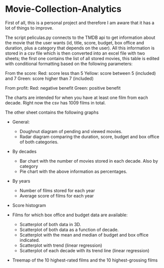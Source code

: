 # Movie-Collection-Analytics
First of all, this is a personal project and therefore I am aware that it has a lot of things to improve.

The script peliculas.py connects to the TMDB api to get information about the movie that the user wants (id, title, score, budget, box office and duration, plus a category that depends on the user).
All this information is stored in a csv file which is then converted into an excel file with two sheets; the first one contains the list of all stored movies, this table is edited with conditional formatting based on the following parameters:

From the score:
Red: score less than 5 
Yellow: score between 5 (included) and 7
Green: score higher than 7 (included)

From profit:
Red: negative benefit
Green: positive benefit

The charts are intended for when you have at least one film from each decade. Right now the csv has 1009 films in total.

The other sheet contains the following graphs
- General:
  - Doughnut diagram of pending and viewed movies.
  - Radar diagram comparing the duration, score, budget and box office of both categories.
- By decades
  - Bar chart with the number of movies stored in each decade. Also by category
  - Pie chart with the above information as percentages.
- By years
  - Number of films stored for each year
  - Average score of films for each year

- Score histogram

- Films for which box office and budget data are available:
  - Scatterplot of both data in 3D.
  - Scatterplot of both data as a function of decade.
  - Scatterplot with the mean and median of budget and box office indicated.
  - Scatterplot with trend (linear regression)
  - Scatterplot of each decade with its trend line (linear regression)

- Treemap of the 10 highest-rated films and the 10 highest-grossing films
